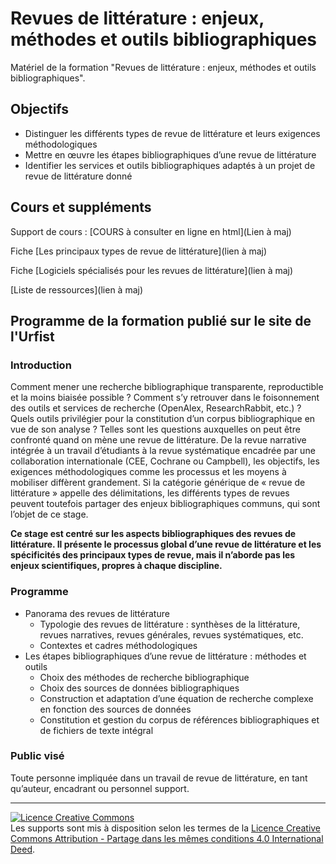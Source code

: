 # Revues de littérature : enjeux, méthodes et outils bibliographiques

Matériel de la formation "Revues de littérature : enjeux, méthodes et outils bibliographiques".

## Objectifs

* Distinguer les différents types de revue de littérature et leurs exigences méthodologiques
* Mettre en œuvre les étapes bibliographiques d’une revue de littérature
* Identifier les services et outils bibliographiques adaptés à un projet de revue de littérature donné

## Cours et suppléments

Support de cours : [COURS à consulter en ligne en html](Lien à maj)  

Fiche [Les principaux types de revue de littérature](lien à maj)

Fiche [Logiciels spécialisés pour les revues de littérature](lien à maj)

[Liste de ressources](lien à maj)


## Programme de la formation publié sur le site de l'Urfist

### Introduction
Comment mener une recherche bibliographique transparente, reproductible et la moins biaisée possible ? Comment s’y retrouver dans le foisonnement des outils et services de recherche (OpenAlex, ResearchRabbit, etc.) ? Quels outils privilégier pour la constitution d’un corpus bibliographique en vue de son analyse ? Telles sont les questions auxquelles on peut être confronté quand on mène une revue de littérature. De la revue narrative intégrée à un travail d’étudiants à la revue systématique encadrée par une collaboration internationale (CEE, Cochrane ou Campbell), les objectifs, les exigences méthodologiques comme les processus et les moyens à mobiliser diffèrent grandement. Si la catégorie générique de « revue de littérature » appelle des délimitations, les différents types de revues peuvent toutefois partager des enjeux bibliographiques communs, qui sont l’objet de ce stage.

**Ce stage est centré sur les aspects bibliographiques des revues de littérature. Il présente le processus global d’une revue de littérature et les spécificités des principaux types de revue, mais il n’aborde pas les enjeux scientifiques, propres à chaque discipline.**

### Programme
* Panorama des revues de littérature 
  * Typologie des revues de littérature : synthèses de la littérature, revues narratives, revues générales, revues systématiques, etc.
  * Contextes et cadres méthodologiques
* Les étapes bibliographiques d’une revue de littérature : méthodes et outils
  * Choix des méthodes de recherche bibliographique
  * Choix des sources de données bibliographiques 
  * Construction et adaptation d’une équation de recherche complexe en fonction des sources de données
  * Constitution et gestion du corpus de références bibliographiques et de fichiers de texte intégral
      
### Public visé

Toute personne impliquée dans un travail de revue de littérature, en tant qu’auteur, encadrant ou personnel support.
      
***

<a rel="license" href="https://creativecommons.org/licenses/by-sa/4.0/deed.en"><img alt="Licence Creative Commons" style="border-width:0" src="https://i.creativecommons.org/l/by-sa/3.0/fr/88x31.png" /></a><br />Les supports sont mis à disposition selon les termes de la <a rel="license" href="https://creativecommons.org/licenses/by-sa/4.0/deed.en">Licence Creative Commons Attribution - Partage dans les mêmes conditions 4.0 International Deed</a>.

